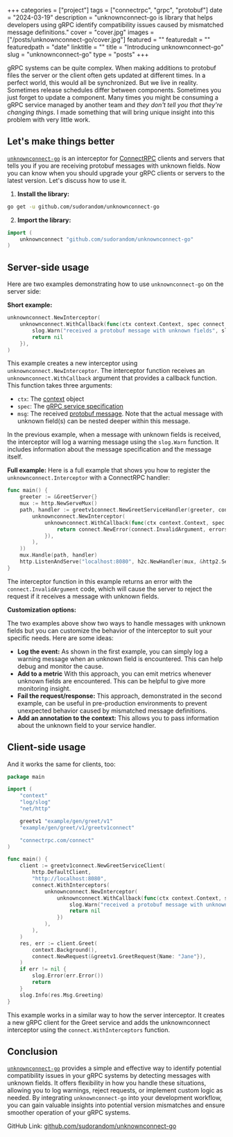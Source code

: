 +++
categories = ["project"]
tags = ["connectrpc", "grpc", "protobuf"]
date = "2024-03-19"
description = "unknownconnect-go is library that helps developers using gRPC identify compatibility issues caused by mismatched message definitions."
cover = "cover.jpg"
images = ["/posts/unknownconnect-go/cover.jpg"]
featured = ""
featuredalt = ""
featuredpath = "date"
linktitle = ""
title = "Introducing unknownconnect-go"
slug = "unknownconnect-go"
type = "posts"
+++

gRPC systems can be quite complex. When making additions to protobuf files the server or the client often gets updated at different times. In a perfect world, this would all be synchronized. But we live in reality. Sometimes release schedules differ between components. Sometimes you just forget to update a component. Many times you might be consuming a gRPC service managed by another team and *they don't tell you that they're changing things*. I made something that will bring unique insight into this problem with very little work.

## Let's make things better

[`unknownconnect-go`](https://github.com/sudorandom/unknownconnect-go/) is an interceptor for [ConnectRPC](https://connectrpc.com/) clients and servers that tells you if you are receiving protobuf messages with unknown fields. Now you can know when you should upgrade your gRPC clients or servers to the latest version. Let's discuss how to use it.

1. **Install the library:**

```bash
go get -u github.com/sudorandom/unknownconnect-go
```

2. **Import the library:**

```go
import (
    unknownconnect "github.com/sudorandom/unknownconnect-go"
)
```

## Server-side usage

Here are two examples demonstrating how to use `unknownconnect-go` on the server side:

**Short example:**

```go
unknownconnect.NewInterceptor(
    unknownconnect.WithCallback(func(ctx context.Context, spec connect.Spec, msg proto.Message) error {
        slog.Warn("received a protobuf message with unknown fields", slog.Any("spec", spec), slog.Any("msg", msg))
        return nil
    }),
)
```

This example creates a new interceptor using `unknownconnect.NewInterceptor`. The interceptor function receives an `unknownconnect.WithCallback` argument that provides a callback function. This function takes three arguments:

* `ctx`: The [context](https://pkg.go.dev/context#Context) object
* `spec`: The [gRPC service specification](https://pkg.go.dev/connectrpc.com/connect#Spec)
* `msg`: The received [protobuf message](https://pkg.go.dev/google.golang.org/protobuf/proto#Message). Note that the actual message with unknown field(s) can be nested deeper within this message.

In the previous example, when a message with unknown fields is received, the interceptor will log a warning message using the `slog.Warn` function. It includes information about the message specification and the message itself. 

**Full example:**
Here is a full example that shows you how to register the `unknownconnect.Interceptor` with a ConnectRPC handler:
```go
func main() {
    greeter := &GreetServer{}
    mux := http.NewServeMux()
    path, handler := greetv1connect.NewGreetServiceHandler(greeter, connect.WithInterceptors(
        unknownconnect.NewInterceptor(
            unknownconnect.WithCallback(func(ctx context.Context, spec connect.Spec, msg proto.Message) error {
                return connect.NewError(connect.InvalidArgument, errors.New("protobuf version missmatch; received unknown fields"))
            }),
        ),
    ))
    mux.Handle(path, handler)
    http.ListenAndServe("localhost:8080", h2c.NewHandler(mux, &http2.Server{}))
}
```

The interceptor function in this example returns an error with the `connect.InvalidArgument` code, which will cause the server to reject the request if it receives a message with unknown fields.

**Customization options:**

The two examples above show two ways to handle messages with unknown fields but you can customize the behavior of the interceptor to suit your specific needs. Here are some ideas:

* **Log the event:** As shown in the first example, you can simply log a warning message when an unknown field is encountered. This can help debug and monitor the cause.
* **Add to a metric** With this approach, you can emit metrics whenever unknown fields are encountered. This can be helpful to give more monitoring insight.
* **Fail the request/response:** This approach, demonstrated in the second example, can be useful in pre-production environments to prevent unexpected behavior caused by mismatched message definitions.
* **Add an annotation to the context:** This allows you to pass information about the unknown field to your service handler.

## Client-side usage

And it works the same for clients, too:

```go
package main

import (
    "context"
    "log/slog"
    "net/http"

    greetv1 "example/gen/greet/v1"
    "example/gen/greet/v1/greetv1connect"

    "connectrpc.com/connect"
)

func main() {
    client := greetv1connect.NewGreetServiceClient(
        http.DefaultClient,
        "http://localhost:8080",
        connect.WithInterceptors(
            unknownconnect.NewInterceptor(
                unknownconnect.WithCallback(func(ctx context.Context, spec connect.Spec, msg proto.Message) error {
                    slog.Warn("received a protobuf message with unknown fields", slog.Any("spec", spec), slog.Any("msg", msg))
                    return nil
                })
            ),
        ),
    )
    res, err := client.Greet(
        context.Background(),
        connect.NewRequest(&greetv1.GreetRequest{Name: "Jane"}),
    )
    if err != nil {
        slog.Error(err.Error())
        return
    }
    slog.Info(res.Msg.Greeting)
}
```

This example works in a similar way to how the server interceptor. It creates a new gRPC client for the Greet service and adds the unknownconnect interceptor using the `connect.WithInterceptors` function.

## Conclusion

[`unknownconnect-go`](https://github.com/sudorandom/unknownconnect-go/) provides a simple and effective way to identify potential compatibility issues in your gRPC systems by detecting messages with unknown fields. It offers flexibility in how you handle these situations, allowing you to log warnings, reject requests, or implement custom logic as needed. By integrating `unknownconnect-go` into your development workflow, you can gain valuable insights into potential version mismatches and ensure smoother operation of your gRPC systems.

GitHub Link: [github.com/sudorandom/unknownconnect-go](https://github.com/sudorandom/unknownconnect-go/)
